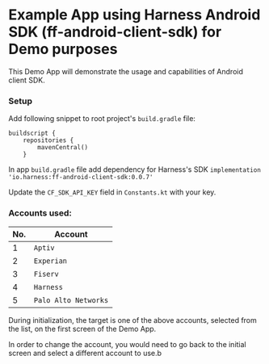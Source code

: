 # Example App using Harness Android SDK (ff-android-client-sdk) for Demo purposes

This Demo App will demonstrate the usage and capabilities of Android client SDK.

### Setup

Add following snippet to root project's `build.gradle` file:
```
buildscript {
    repositories {
        mavenCentral()
    }
```

In app `build.gradle` file add dependency for Harness's SDK
`implementation 'io.harness:ff-android-client-sdk:0.0.7'`

Update the `CF_SDK_API_KEY` field in `Constants.kt` with your key. 

### Accounts used:
| No. | Account |
| ---- | ---------- |
| 1 | `Aptiv` |
| 2 | `Experian` |
| 3 | `Fiserv` |
| 4 | `Harness` |
| 5 | `Palo Alto Networks` |


During initialization, the target is one of the above accounts, selected from the list, on the first screen of the Demo App.

 In order to change the account, you would need to go back to the initial screen and select a different account to use.b
